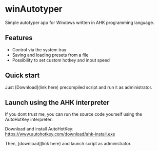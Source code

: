 # winAutotyper
Simple autotyper app for Windows written in AHK programming language.

## Features
- Control via the system tray
- Saving and loading presets from a file
- Possibility to set custom hotkey and input speed

## Quick start
Just [Download](link here) precompiled script and run it as administrator.

## Launch using the AHK interpreter
If you dont trust me, you can run the source code yourself using the AutoHotKey interpreter:

Download and install AutoHotKey:
https://www.autohotkey.com/download/ahk-install.exe

Then, [download](link here) and launch script as administrator.

